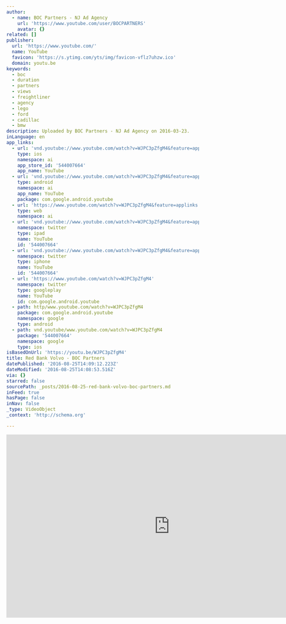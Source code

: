 ```yaml
---
author:
  - name: BOC Partners - NJ Ad Agency
    url: 'https://www.youtube.com/user/BOCPARTNERS'
    avatar: {}
related: []
publisher:
  url: 'https://www.youtube.com/'
  name: YouTube
  favicon: 'https://s.ytimg.com/yts/img/favicon-vflz7uhzw.ico'
  domain: youtu.be
keywords:
  - boc
  - duration
  - partners
  - views
  - freightliner
  - agency
  - lego
  - ford
  - cadillac
  - bmw
description: Uploaded by BOC Partners - NJ Ad Agency on 2016-03-23.
inLanguage: en
app_links:
  - url: 'vnd.youtube://www.youtube.com/watch?v=WJPC3pZfgM4&feature=applinks'
    type: ios
    namespace: ai
    app_store_id: '544007664'
    app_name: YouTube
  - url: 'vnd.youtube://www.youtube.com/watch?v=WJPC3pZfgM4&feature=applinks'
    type: android
    namespace: ai
    app_name: YouTube
    package: com.google.android.youtube
  - url: 'https://www.youtube.com/watch?v=WJPC3pZfgM4&feature=applinks'
    type: web
    namespace: ai
  - url: 'vnd.youtube://www.youtube.com/watch?v=WJPC3pZfgM4&feature=applinks'
    namespace: twitter
    type: ipad
    name: YouTube
    id: '544007664'
  - url: 'vnd.youtube://www.youtube.com/watch?v=WJPC3pZfgM4&feature=applinks'
    namespace: twitter
    type: iphone
    name: YouTube
    id: '544007664'
  - url: 'https://www.youtube.com/watch?v=WJPC3pZfgM4'
    namespace: twitter
    type: googleplay
    name: YouTube
    id: com.google.android.youtube
  - path: http/www.youtube.com/watch?v=WJPC3pZfgM4
    package: com.google.android.youtube
    namespace: google
    type: android
  - path: vnd.youtube/www.youtube.com/watch?v=WJPC3pZfgM4
    package: '544007664'
    namespace: google
    type: ios
isBasedOnUrl: 'https://youtu.be/WJPC3pZfgM4'
title: Red Bank Volvo - BOC Partners
datePublished: '2016-08-25T14:09:12.223Z'
dateModified: '2016-08-25T14:08:53.516Z'
via: {}
starred: false
sourcePath: _posts/2016-08-25-red-bank-volvo-boc-partners.md
inFeed: true
hasPage: false
inNav: false
_type: VideoObject
_context: 'http://schema.org'

---
```

<iframe src="https://cdn.embedly.com/widgets/media.html?src=https%3A%2F%2Fwww.youtube.com%2Fembed%2FWJPC3pZfgM4%3Ffeature%3Doembed&amp;url=http%3A%2F%2Fwww.youtube.com%2Fwatch%3Fv%3DWJPC3pZfgM4&amp;image=https%3A%2F%2Fi.ytimg.com%2Fvi%2FWJPC3pZfgM4%2Fhqdefault.jpg&amp;key=b7d04c9b404c499eba89ee7072e1c4f7&amp;type=text%2Fhtml&amp;schema=youtube" width="854" height="480" scrolling="no" frameborder="0" allowfullscreen="" style=""></iframe>